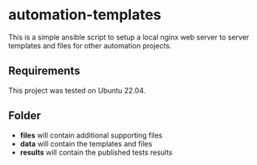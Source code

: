 # automation-templates
This is a simple ansible script to setup a local nginx web server to server templates and files for other automation projects.

## Requirements
This project was tested on Ubuntu 22.04. 

## Folder
* **files** will contain additional supporting files
* **data** will contain the templates and files
* **results** will contain the published tests results